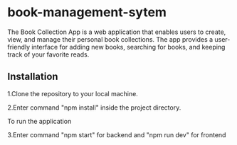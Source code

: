 # book-management-sytem

The Book Collection App is a web application that enables users to create, view, and manage their personal book collections. The app provides a user-friendly interface for adding new books, searching for books, and keeping track of your favorite reads.



Installation
--------------

1.Clone the repository to your local machine.

2.Enter command "npm install" inside the project directory.

To run the application

3.Enter command "npm start" for backend and "npm run dev" for frontend
